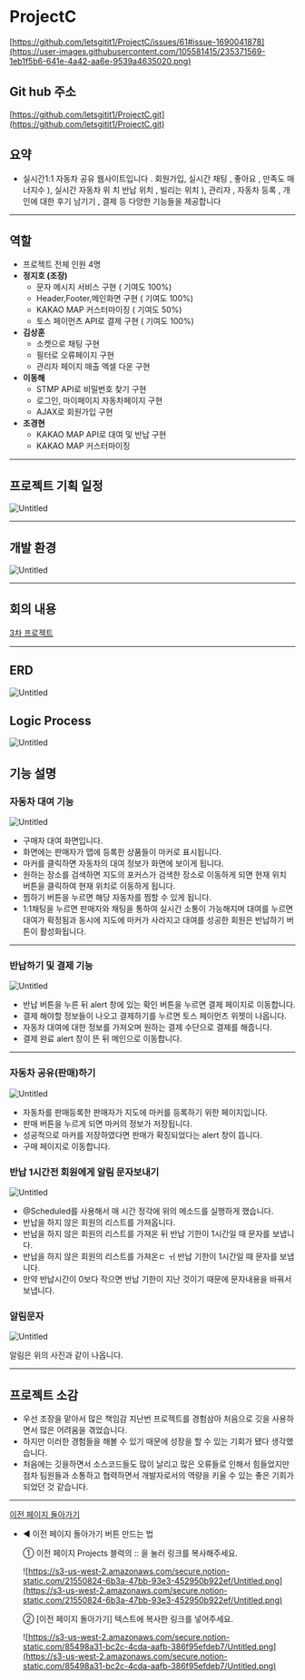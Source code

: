 # ProjectC
[https://github.com/letsgitit1/ProjectC/issues/61#issue-1690041878](https://user-images.githubusercontent.com/105581415/235371569-1eb1f5b6-641e-4a42-aa6e-9539a4635020.png)
## Git hub 주소

[https://github.com/letsgitit1/ProjectC.git](https://github.com/letsgitit1/ProjectC.git)

## 요약

- 실시간1:1 자동차 공유 웹사이트입니다 .
회원가입, 실시간 채팅 , 좋아요 , 만족도 매너지수 ), 실시간 자동차 위
치 반납 위치 , 빌리는 위치 ), 관리자 , 자동차 등록 , 개인에 대한 후기
남기기 , 결제 등 다양한 기능들을 제공합니다

---

## **역할**

- 프로젝트 전체 인원 4명
- **정지호 (조장)**
    - 문자 메시지 서비스 구현 ( 기여도 100%)
    - Header,Footer,메인화면 구현 ( 기여도 100%)
    - KAKAO MAP 커스터마이징 ( 기여도 50%)
    - 토스 페이먼츠 API로 결제 구현 ( 기여도 100%)
- **김상훈**
    - 소켓으로 채팅 구현
    - 필터로 오류페이지 구현
    - 관리자 페이지 매출 엑셀 다운 구현
- **이동해**
    - STMP API로 비밀번호 찾기 구현
    - 로그인, 마이페이지 자동차페이지 구현
    - AJAX로 회원가입 구현
- **조경현**
    - KAKAO MAP API로 대여 및 반납 구현
    - KAKAO MAP 커스터마이징

---

## 프로젝트 기획 일정

![Untitled](https://s3-us-west-2.amazonaws.com/secure.notion-static.com/f7bc3cf5-1c11-4cb6-833a-9233f0de8c3e/Untitled.png)

---

## 개발 환경

![Untitled](https://s3-us-west-2.amazonaws.com/secure.notion-static.com/c6dfa79a-b473-4521-96a2-847e17df74d2/Untitled.png)

---

## 회의 내용

[3차 프로젝트](https://www.notion.so/3-cfbc3023da5648669ea3c7e88ba88993) 

---

## ERD

![Untitled](https://s3-us-west-2.amazonaws.com/secure.notion-static.com/aa52a08c-d32c-4b56-bdc7-414c320b907f/Untitled.png)

## Logic Process

![Untitled](https://s3-us-west-2.amazonaws.com/secure.notion-static.com/4b65d034-fa98-4de8-8d8e-7df0e9ea060b/Untitled.png)

## 기능 설명

### 자동차 대여 기능

![Untitled](https://s3-us-west-2.amazonaws.com/secure.notion-static.com/ce2208a0-2d4f-466b-a6a4-d4b3c3d350fd/Untitled.png)

- 구매자 대여 화면입니다.
- 화면에는 판매자가 맵에 등록한 상품들이 마커로 표시됩니다.
- 마커를 클릭하면 자동차의 대여 정보가 화면에 보이게 됩니다.
- 원하는 장소를 검색하면 지도의 포커스가 검색한 장소로 이동하게 되면 현재 위치 버튼을 클릭하여 현재 위치로 이동하게 됩니다.
- 찜하기 버튼을 누르면 해당 자동차를 찜할 수 있게 됩니다.
- 1:1채팅을 누르면 판매자와 채팅을 통하여 실시간 소통이 가능해지며 대여를 누르면 대여가 확정됨과 동시에 지도에 마커가 사라지고 대여를 성공한 회원은 반납하기 버튼이 활성화됩니다.

---

### 반납하기 및 결제 기능

![Untitled](https://s3-us-west-2.amazonaws.com/secure.notion-static.com/25b4f933-4cbd-4329-9a5d-a4ffaff4a829/Untitled.png)

- 반납 버튼을 누른 뒤 alert 창에 있는 확인 버튼을 누르면 결제 페이지로 이동합니다.
- 결제 해야할 정보들이 나오고 결제하기를 누르면 토스 페이먼츠 위젯이 나옵니다.
- 자동차 대여에 대한 정보를 가져오며 원하는 결제 수단으로 결제를 해줍니다.
- 결제 완료 alert 창이 뜬 뒤 메인으로 이동합니다.

---

### 자동차 공유(판매)하기

![Untitled](https://s3-us-west-2.amazonaws.com/secure.notion-static.com/9e69dc43-d316-4b80-89d2-a7eafa3fe8b6/Untitled.png)

- 자동차를 판매등록한 판매자가 지도에 마커를 등록하기 위한 페이지입니다.
- 판매 버튼을 누르게 되면 마커의 정보가 저장됩니다.
- 성공적으로 마커를 저장하였다면 판매가 확징되었다는 alert 창이 뜹니다.
- 구매 페이지로 이동합니다.

### 반납 1시간전 회원에게 알림 문자보내기

![Untitled](https://s3-us-west-2.amazonaws.com/secure.notion-static.com/7f1e24d7-b695-4783-afbd-c1aedd1987bd/Untitled.png)

- @Scheduled를 사용해서 매 시간 정각에 위의 메소드를 실행하게 했습니다.
- 반납을 하지 않은 회원의 리스트를 가져옵니다.
- 반납을 하지 않은 회원의 리스트를 가져온 뒤 반납 기한이 1시간일 때 문자를 보냅니다.
- 반납을 하지 않은 회원의 리스트를 가져온ㄷ ㅟ 반납 기한이 1시간일 때 문자를 보냅니다.
- 만약 반납시간이 0보다 작으면 반납 기한이 지난 것이기 때문에 문자내용을 바꿔서 보냅니다.

### 알림문자

![Untitled](https://s3-us-west-2.amazonaws.com/secure.notion-static.com/561773c5-6b67-4d97-b6c4-e6980f7ad8e5/Untitled.png)

알림은 위의 사진과 같이 나옵니다.

---

## 프로젝트 소감

- 우선 조장을 맡아서 많은 책임감 지난번 프로젝트를 경험삼아 처음으로 깃을 사용하면서 많은 어려움을 겪었습니다.
- 하지만 이러한 경험들을 해볼 수 있기 때문에 성장을 할 수 있는 기회가 됐다 생각했습니다.
- 처음에는 깃을하면서 소스코드들도 많이 날리고 많은 오류들로 인해서 힘들었지만 점차 팀원들과 소통하고 협력하면서 개발자로서의 역량을 키울 수 있는 좋은 기회가 되었던 것 같습니다.

---

 [이전 페이지 돌아가기](https://www.notion.so/8440f77f7e364b47a24ce70e8752d6a6)

- ◀ 이전 페이지 돌아가기 버튼 만드는 법
    
    ① 이전 페이지 Projects 블럭의 :: 을 눌러 링크를 복사해주세요.
    
    ![https://s3-us-west-2.amazonaws.com/secure.notion-static.com/21550824-6b3a-47bb-93e3-452950b922ef/Untitled.png](https://s3-us-west-2.amazonaws.com/secure.notion-static.com/21550824-6b3a-47bb-93e3-452950b922ef/Untitled.png)
    
    ② [이전 페이지 돌아가기] 텍스트에 복사한 링크를 넣어주세요.  
    
    ![https://s3-us-west-2.amazonaws.com/secure.notion-static.com/85498a31-bc2c-4cda-aafb-386f95efdeb7/Untitled.png](https://s3-us-west-2.amazonaws.com/secure.notion-static.com/85498a31-bc2c-4cda-aafb-386f95efdeb7/Untitled.png)
